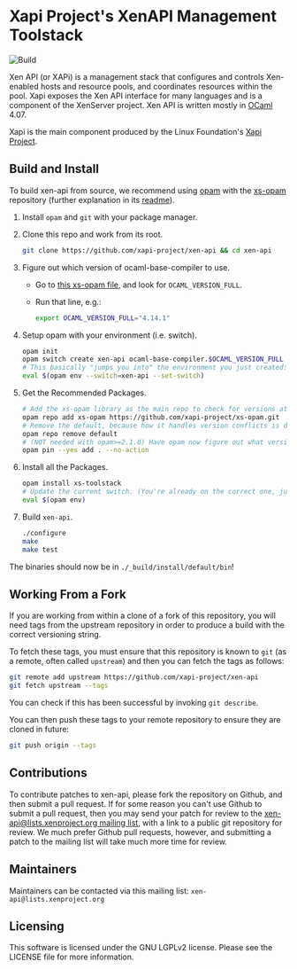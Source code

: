 Xapi Project's XenAPI Management Toolstack
==========================================

![Build](https://github.com/xapi-project/xen-api/actions/workflows/main.yml/badge.svg?branch=master)

Xen API (or XAPi) is a management stack that configures and controls
Xen-enabled hosts and resource pools, and coordinates resources
within the pool. Xapi exposes the Xen API interface for many
languages and is a component of the XenServer project.
Xen API is written mostly in [OCaml](http://caml.inria.fr/ocaml/)
4.07.

Xapi is the main component produced by the Linux Foundation's
[Xapi Project](http://xenproject.org/developers/teams/xapi.html).

Build and Install
-----------------

To build xen-api from source, we recommend using [opam](https://opam.ocaml.org/doc/Manual.html) with the [xs-opam](https://github.com/xapi-project/xs-opam) repository (further explanation in its [readme](https://github.com/xapi-project/xs-opam/blob/master/README.md)).

1) Install `opam` and `git` with your package manager.

2) Clone this repo and work from its root.

    ```bash
    git clone https://github.com/xapi-project/xen-api && cd xen-api
    ```

3) Figure out which version of ocaml-base-compiler to use.

    - Go to [this xs-opam file](https://raw.githubusercontent.com/xapi-project/xs-opam/master/tools/xs-opam-ci.env), and look for `OCAML_VERSION_FULL`.
    - Run that line, e.g.:

        ```bash
        export OCAML_VERSION_FULL="4.14.1"
        ```

4) Setup opam with your environment (i.e. switch).

    ```bash
    opam init
    opam switch create xen-api ocaml-base-compiler.$OCAML_VERSION_FULL
    # This basically "jumps you into" the environment you just created:
    eval $(opam env --switch=xen-api --set-switch)
    ```

5) Get the Recommended Packages.

    ```bash
    # Add the xs-opam library as the main repo to check for versions at:
    opam repo add xs-opam https://github.com/xapi-project/xs-opam.git
    # Remove the default, because how it handles version conflicts is different:
    opam repo remove default
    # (NOT needed with opam>=2.1.0) Have opam now figure out what versions of each package to use:
    opam pin --yes add . --no-action
    ```

6) Install all the Packages.

    ```bash
    opam install xs-toolstack
    # Update the current switch. (You're already on the correct one, just refresh it).
    eval $(opam env)
    ```

7) Build `xen-api`.

    ```bash
    ./configure
    make
    make test
    ```

The binaries should now be in `./_build/install/default/bin`!

Working From a Fork
-------------------
If you are working from within a clone of a fork of this repository, you will
need tags from the upstream repository in order to produce a build with the
correct versioning string.

To fetch these tags, you must ensure that this repository is known to `git` (as a
remote, often called `upstream`) and then you can fetch the tags as follows:

```bash
git remote add upstream https://github.com/xapi-project/xen-api
git fetch upstream --tags
```

You can check if this has been successful by invoking `git describe`.

You can then push these tags to your remote repository to ensure they are cloned
in future:

```bash
git push origin --tags
```

Contributions
-------------

To contribute patches to xen-api, please fork the repository on
Github, and then submit a pull request. If for some reason you can't
use Github to submit a pull request, then you may send your patch for
review to the [xen-api@lists.xenproject.org mailing list](http://www.xenproject.org/help/mailing-list.html), with a link to a
public git repository for review. We much prefer Github pull requests,
however, and submitting a patch to the mailing list will take much
more time for review.

Maintainers
-----------

Maintainers can be contacted via this mailing list: `xen-api@lists.xenproject.org`

Licensing
---------

This software is licensed under the GNU LGPLv2 license. Please see the
LICENSE file for more information.
